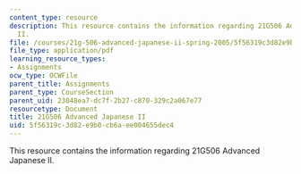 ```yaml
---
content_type: resource
description: This resource contains the information regarding 21G506 Advanced Japanese
  II.
file: /courses/21g-506-advanced-japanese-ii-spring-2005/5f56319c3d82e9b0cb6aee004655dec4_MIT21G_506S05_506hw3.pdf
file_type: application/pdf
learning_resource_types:
- Assignments
ocw_type: OCWFile
parent_title: Assignments
parent_type: CourseSection
parent_uid: 23048ea7-dc7f-2b27-c870-329c2a067e77
resourcetype: Document
title: 21G506 Advanced Japanese II
uid: 5f56319c-3d82-e9b0-cb6a-ee004655dec4
---
```

This resource contains the information regarding 21G506 Advanced Japanese II.

